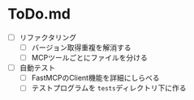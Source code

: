 # ToDo.md

- [ ] リファクタリング
  - [ ] バージョン取得重複を解消する
  - [ ] MCPツールごとにファイルを分ける
- [ ] 自動テスト
  - [ ] FastMCPのClient機能を詳細にしらべる
  - [ ] テストプログラムを `tests`ディレクトリ下に作る
